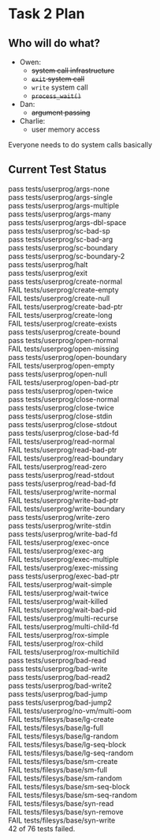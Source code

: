 Task 2 Plan
===========

Who will do what?
-----------------
* Owen:
    * ~~system call infrastructure~~
    * ~~`exit` system call~~
    * `write` system call
    * ~~`process_wait()`~~
* Dan:
    * ~~argument passing~~
* Charlie:
    * user memory access

Everyone needs to do system calls basically

Current Test Status
-------------------
pass tests/userprog/args-none  
pass tests/userprog/args-single  
pass tests/userprog/args-multiple  
pass tests/userprog/args-many  
pass tests/userprog/args-dbl-space  
pass tests/userprog/sc-bad-sp  
pass tests/userprog/sc-bad-arg  
pass tests/userprog/sc-boundary  
pass tests/userprog/sc-boundary-2  
pass tests/userprog/halt  
pass tests/userprog/exit  
pass tests/userprog/create-normal  
FAIL tests/userprog/create-empty  
FAIL tests/userprog/create-null  
FAIL tests/userprog/create-bad-ptr  
FAIL tests/userprog/create-long  
FAIL tests/userprog/create-exists  
pass tests/userprog/create-bound  
pass tests/userprog/open-normal  
FAIL tests/userprog/open-missing  
pass tests/userprog/open-boundary  
FAIL tests/userprog/open-empty  
pass tests/userprog/open-null  
FAIL tests/userprog/open-bad-ptr  
pass tests/userprog/open-twice  
pass tests/userprog/close-normal  
pass tests/userprog/close-twice  
pass tests/userprog/close-stdin  
pass tests/userprog/close-stdout  
pass tests/userprog/close-bad-fd  
FAIL tests/userprog/read-normal  
FAIL tests/userprog/read-bad-ptr  
FAIL tests/userprog/read-boundary  
FAIL tests/userprog/read-zero  
pass tests/userprog/read-stdout  
pass tests/userprog/read-bad-fd  
FAIL tests/userprog/write-normal  
FAIL tests/userprog/write-bad-ptr  
FAIL tests/userprog/write-boundary  
pass tests/userprog/write-zero  
pass tests/userprog/write-stdin  
pass tests/userprog/write-bad-fd  
FAIL tests/userprog/exec-once  
FAIL tests/userprog/exec-arg  
FAIL tests/userprog/exec-multiple  
FAIL tests/userprog/exec-missing  
pass tests/userprog/exec-bad-ptr  
FAIL tests/userprog/wait-simple  
FAIL tests/userprog/wait-twice  
FAIL tests/userprog/wait-killed  
FAIL tests/userprog/wait-bad-pid  
FAIL tests/userprog/multi-recurse  
FAIL tests/userprog/multi-child-fd  
FAIL tests/userprog/rox-simple  
FAIL tests/userprog/rox-child  
FAIL tests/userprog/rox-multichild  
pass tests/userprog/bad-read  
pass tests/userprog/bad-write  
pass tests/userprog/bad-read2  
pass tests/userprog/bad-write2  
pass tests/userprog/bad-jump  
pass tests/userprog/bad-jump2  
FAIL tests/userprog/no-vm/multi-oom  
FAIL tests/filesys/base/lg-create  
FAIL tests/filesys/base/lg-full  
FAIL tests/filesys/base/lg-random  
FAIL tests/filesys/base/lg-seq-block  
FAIL tests/filesys/base/lg-seq-random  
FAIL tests/filesys/base/sm-create  
FAIL tests/filesys/base/sm-full  
FAIL tests/filesys/base/sm-random  
FAIL tests/filesys/base/sm-seq-block  
FAIL tests/filesys/base/sm-seq-random  
FAIL tests/filesys/base/syn-read  
FAIL tests/filesys/base/syn-remove  
FAIL tests/filesys/base/syn-write  
42 of 76 tests failed.